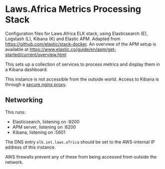 # Laws.Africa Metrics Processing Stack

Configuration files for Laws.Africa ELK stack, using Elasticsearch (E), Logstash (L), Kibana (K) and Elastic APM. Adapted from https://github.com/elastic/stack-docker. An overview of the APM setup is available at https://www.elastic.co/guide/en/apm/get-started/current/overview.html

This sets up a collection of services to process metrics and display them in a Kibana dashboard.

This instance is not accessible from the outside world. Access to Kibana is through a [secure nginx proxy](https://github.com/laws-africa/kibana-proxy).

## Networking

This runs:

* Elasticsearch, listening on :9200
* APM server, listening on :8200
* Kibana, listening on :5601

The DNS entry `elk.int.laws.africa` should be set to the AWS-internal IP address of this instance.

AWS firewalls prevent any of these from being accessed from outside the network.
